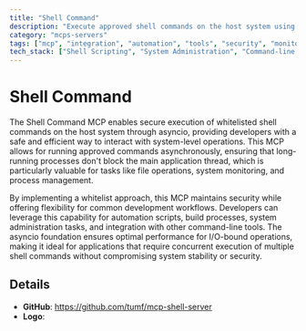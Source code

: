 ```yaml
---
title: "Shell Command"
description: "Execute approved shell commands on the host system using asyncio for efficient, non-blocking operations."
category: "mcps-servers"
tags: ["mcp", "integration", "automation", "tools", "security", "monitoring"]
tech_stack: ["Shell Scripting", "System Administration", "Command-line Tools", "Automation", "asyncio"]
---
```


# Shell Command

The Shell Command MCP enables secure execution of whitelisted shell commands on the host system through asyncio, providing developers with a safe and efficient way to interact with system-level operations. This MCP allows for running approved commands asynchronously, ensuring that long-running processes don't block the main application thread, which is particularly valuable for tasks like file operations, system monitoring, and process management.

By implementing a whitelist approach, this MCP maintains security while offering flexibility for common development workflows. Developers can leverage this capability for automation scripts, build processes, system administration tasks, and integration with other command-line tools. The asyncio foundation ensures optimal performance for I/O-bound operations, making it ideal for applications that require concurrent execution of multiple shell commands without compromising system stability or security.

## Details

- **GitHub**: https://github.com/tumf/mcp-shell-server
- **Logo**: 
